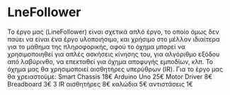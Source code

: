# LneFollower
Το έργο μας (LineFollower) είναι σχετικά απλό έργο, το οποίο όμως δεν παύει να είναι ένα έργο υλοποιήσιμο, και χρήσιμο στο μέλλον ιδιαίτερα για το μάθημα της πληροφορικής, αφού το όχημα μπορεί να χρησιμοποιηθεί για απλές ασκήσεις κίνησης του, για αλγόριθμο εξόδου από λαβύρινθο, να επεκταθεί για όχημα αποφυγής εμποδίων, κλπ. Το όχημα μας θα χρησιμοποιεί αισθητήρες υπερύθρων (IR). Για το έργο μας θα χρειαστούμε:
Smart Chassis     18€
Arduino Uno       25€
Motor Driver      8€
Breadboard        3€
3 IR αισθητήρες     8€
καλώδια           5€
αντιστάσεις       1€
